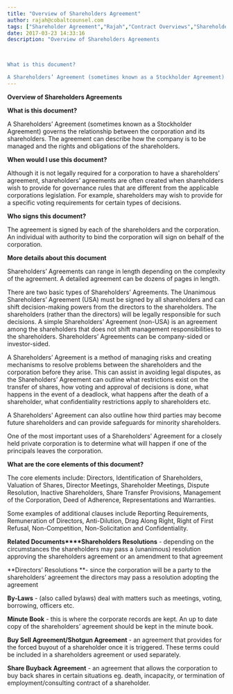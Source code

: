 ```yaml
---
title: "Overview of Shareholders Agreement"
author: rajah@cobaltcounsel.com
tags: ["Shareholder Agreement","Rajah","Contract Overviews","Shareholders Agreement"]
date: 2017-03-23 14:33:16
description: "Overview of Shareholders Agreements

 

What is this document?

A Shareholders’ Agreement (sometimes known as a Stockholder Agreement) governs the relationship between the corporation and its sharehol..."
---
```


**Overview of Shareholders Agreements**

 

**What is this document?**

A Shareholders’ Agreement (sometimes known as a Stockholder Agreement) governs the relationship between the corporation and its shareholders. The agreement can describe how the company is to be managed and the rights and obligations of the shareholders.

 

**When would I use this document?**

Although it is not legally required for a corporation to have a shareholders’ agreement, shareholders’ agreements are often created when shareholders wish to provide for governance rules that are different from the applicable corporations legislation. For example, shareholders may wish to provide for a specific voting requirements for certain types of decisions.

 

**Who signs this document?**

The agreement is signed by each of the shareholders and the corporation. An individual with authority to bind the corporation will sign on behalf of the corporation.

 

**More details about this document**

Shareholders’ Agreements can range in length depending on the complexity of the agreement. A detailed agreement can be dozens of pages in length.

There are two basic types of Shareholders’ Agreements. The Unanimous Shareholders’ Agreement (USA) must be signed by all shareholders and can shift decision-making powers from the directors to the shareholders. The shareholders (rather than the directors) will be legally responsible for such decisions. A simple Shareholders’ Agreement (non-USA) is an agreement among the shareholders that does not shift management responsibilities to the shareholders. Shareholders’ Agreements can be company-sided or investor-sided.

A Shareholders’ Agreement is a method of managing risks and creating mechanisms to resolve problems between the shareholders and the corporation before they arise. This can assist in avoiding legal disputes, as the Shareholders’ Agreement can outline what restrictions exist on the transfer of shares, how voting and approval of decisions is done, what happens in the event of a deadlock, what happens after the death of a shareholder, what confidentiality restrictions apply to shareholders etc.

A Shareholders’ Agreement can also outline how third parties may become future shareholders and can provide safeguards for minority shareholders.

One of the most important uses of a Shareholders’ Agreement for a closely held private corporation is to determine what will happen if one of the principals leaves the corporation.

 

**What are the core elements of this document?**

The core elements include: Directors, Identification of Shareholders, Valuation of Shares, Director Meetings, Shareholder Meetings, Dispute Resolution, Inactive Shareholders, Share Transfer Provisions, Management of the Corporation, Deed of Adherence, Representations and Warranties.

Some examples of additional clauses include Reporting Requirements, Remuneration of Directors, Anti-Dilution, Drag Along Right, Right of First Refusal, Non-Competition, Non-Solicitation and Confidentiality.

 

**Related Documents****Shareholders Resolutions** - depending on the circumstances the shareholders may pass a (unanimous) resolution approving the shareholders agreement or an amendment to that agreement

**Directors’ Resolutions **- since the corporation will be a party to the shareholders’ agreement the directors may pass a resolution adopting the agreement

**By-Laws** - (also called bylaws) deal with matters such as meetings, voting, borrowing, officers etc.

**Minute Book** - this is where the corporate records are kept. An up to date copy of the shareholders’ agreement should be kept in the minute book.

**Buy Sell Agreement/Shotgun Agreement** - an agreement that provides for the forced buyout of a shareholder once it is triggered. These terms could be included in a shareholders agreement or used separately.

**Share Buyback Agreement** - an agreement that allows the corporation to buy back shares in certain situations eg. death, incapacity, or termination of employment/consulting contract of a shareholder.